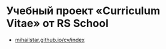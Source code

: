 # Учебный проект «Curriculum Vitae» от RS School

- [mihailstar.github.io/cv/index](https://mihailstar.github.io/cv/index.html)

